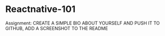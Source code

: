 # Reactnative-101
Assignment: CREATE A SIMPLE BIO ABOUT YOURSELF AND PUSH IT TO GITHUB, ADD A SCREENSHOT TO THE README
